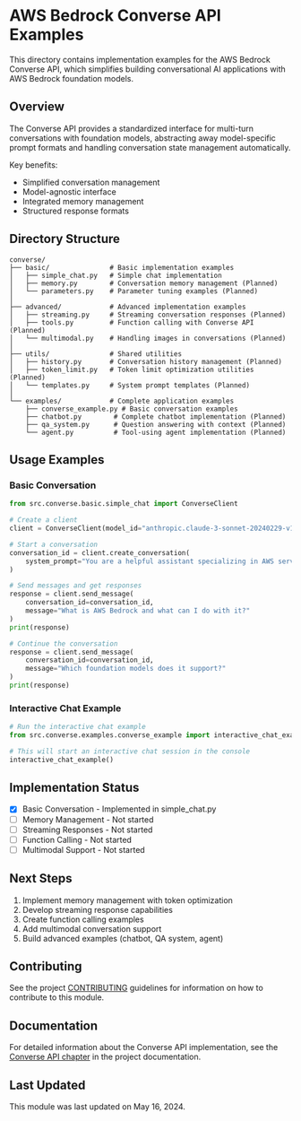 # AWS Bedrock Converse API Examples

This directory contains implementation examples for the AWS Bedrock Converse API, which simplifies building conversational AI applications with AWS Bedrock foundation models.

## Overview

The Converse API provides a standardized interface for multi-turn conversations with foundation models, abstracting away model-specific prompt formats and handling conversation state management automatically.

Key benefits:
- Simplified conversation management
- Model-agnostic interface
- Integrated memory management
- Structured response formats

## Directory Structure

```
converse/
├── basic/               # Basic implementation examples
│   ├── simple_chat.py   # Simple chat implementation
│   ├── memory.py        # Conversation memory management (Planned)
│   └── parameters.py    # Parameter tuning examples (Planned)
│
├── advanced/            # Advanced implementation examples
│   ├── streaming.py     # Streaming conversation responses (Planned)
│   ├── tools.py         # Function calling with Converse API (Planned)
│   └── multimodal.py    # Handling images in conversations (Planned)
│
├── utils/               # Shared utilities
│   ├── history.py       # Conversation history management (Planned)
│   ├── token_limit.py   # Token limit optimization utilities (Planned)
│   └── templates.py     # System prompt templates (Planned)
│
└── examples/            # Complete application examples
    ├── converse_example.py # Basic conversation examples
    ├── chatbot.py        # Complete chatbot implementation (Planned)
    ├── qa_system.py      # Question answering with context (Planned)
    └── agent.py          # Tool-using agent implementation (Planned)
```

## Usage Examples

### Basic Conversation

```python
from src.converse.basic.simple_chat import ConverseClient

# Create a client
client = ConverseClient(model_id="anthropic.claude-3-sonnet-20240229-v1:0")

# Start a conversation
conversation_id = client.create_conversation(
    system_prompt="You are a helpful assistant specializing in AWS services."
)

# Send messages and get responses
response = client.send_message(
    conversation_id=conversation_id,
    message="What is AWS Bedrock and what can I do with it?"
)
print(response)

# Continue the conversation
response = client.send_message(
    conversation_id=conversation_id,
    message="Which foundation models does it support?"
)
print(response)
```

### Interactive Chat Example

```python
# Run the interactive chat example
from src.converse.examples.converse_example import interactive_chat_example

# This will start an interactive chat session in the console
interactive_chat_example()
```

## Implementation Status

- [x] Basic Conversation - Implemented in simple_chat.py
- [ ] Memory Management - Not started
- [ ] Streaming Responses - Not started
- [ ] Function Calling - Not started
- [ ] Multimodal Support - Not started

## Next Steps

1. Implement memory management with token optimization
2. Develop streaming response capabilities
3. Create function calling examples
4. Add multimodal conversation support
5. Build advanced examples (chatbot, QA system, agent)

## Contributing

See the project [CONTRIBUTING](../../CONTRIBUTING.md) guidelines for information on how to contribute to this module.

## Documentation

For detailed information about the Converse API implementation, see the [Converse API chapter](../../docs/chapters/apis/converse.md) in the project documentation.

## Last Updated

This module was last updated on May 16, 2024.